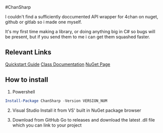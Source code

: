 ﻿#ChanSharp

I couldn't find a sufficiently doccumented API wrapper for 4chan on nuget, github or gitlab so i made one myself. 

It's my first time making a library, or doing anything big in C# so bugs will be present, but if you send them to me i can get them squashed faster.

## Relevant Links
[Quickstart Guide](https://github.com/Dannykun1089/ChanSharp/blob/StableUpdate/docs/QuickStart.md#user-content-quick-start)
[Class Documentation](https://github.com/Dannykun1089/ChanSharp/tree/StableUpdate/docs/Types/)
[NuGet Page](https://www.nuget.org/packages/ChanSharp/)

## How to install
1) Powershell
```powershell
Install-Package ChanSharp -Version VERSION_NUM
```
2) Visual Studio
Install it from VS' built in NuGet package browser

3) Download from GitHub
Go to releases and download the latest .dll file which you can link to your project